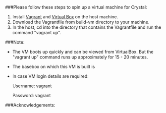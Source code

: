 ###Please follow these steps to spin up a virtual machine for Crystal:
1. Install [Vagrant](https://www.vagrantup.com/downloads.html) and [Virtual Box](https://www.virtualbox.org/wiki/Downloads) on the host machine.
2. Download the Vagrantfile from build-vm directory to your machine.
3. In the host, cd into the directory that contains the Vagrantfile and run the command "vagrant up".

###Note:
* The VM boots up quickly and can be viewed from VirtualBox. But the "vagrant up" command runs up approximately for 15 - 20 minutes.
* The basebox on which this VM is built is 
* In case VM login details are required:

  Username: vagrant
  
  Password: vagrant

###Acknowledgements:
